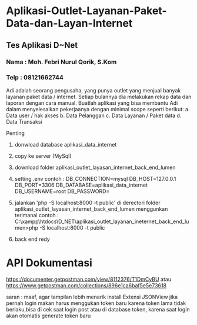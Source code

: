 # Aplikasi-Outlet-Layanan-Paket-Data-dan-Layan-Internet
## Tes Aplikasi D~Net

### Nama : Moh. Febri Nurul Qorik, S.Kom 
### Telp : 08121662744

Adi adalah seorang pengusaha, yang punya outlet yang menjual banyak layanan paket data / internet. 
Setiap bulannya dia melakukan rekap data dan laporan dengan cara manual. 
Buatlah aplikasi yang bisa membantu Adi dalam menyelesaikan pekerjaanya dengan minimal scope seperti berikut: 
a. Data user / hak akses 
b. Data Pelanggan 
c. Data Layanan / Paket data 
d. Data Transaksi



Penting

1. donwload database aplikasi_data_internet
2. copy ke server (MySql)
3. download folder aplikasi_outlet_layasan_internet_back_end_lumen
4. setting .env
   contoh :
    DB_CONNECTION=mysql
    DB_HOST=127.0.0.1
    DB_PORT=3306
    DB_DATABASE=aplikasi_data_internet
    DB_USERNAME=root
    DB_PASSWORD=
    
5. jalankan 'php -S localhost:8000 -t public' di derectori folder aplikasi_outlet_layasan_internet_back_end_lumen menggunkan terimanal
   contoh : C:\xampp\htdocs\D_NET\aplikasi_outlet_layanan_ineternet_back_end_lumen>php -S localhost:8000 -t public
6. back end redy

# API Dokumentasi
https://documenter.getpostman.com/view/8112376/T1DmCyBU
atau
https://www.getpostman.com/collections/896e1ca6baf5e5e73618

saran : maaf, agar tampilan lebih menarik install Extensi JSONView
jika pernah login makan harus menggukan token baru karena token lama tidak berlaku,bisa di cek saat login post atau di database token, karena saat login akan otomatis generate token baru

 

